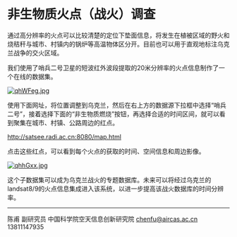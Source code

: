 # 非生物质火点（战火）调查

通过高分辨率的火点可以比较清楚的定位下垫面信息，将发生在植被区域的野火和烧秸秆与城市、村镇内的锅炉等高温物体区分开。目前也可以用于直观地标注乌克兰战争的交火区域。

我们使用了哨兵二号卫星的短波红外波段提取的20米分辨率的火点信息制作了一个在线的数据集。



[![qhWFeg.jpg](https://s1.ax1x.com/2022/04/01/qhWFeg.jpg)](https://imgtu.com/i/qhWFeg)



使用下面网址，将位置调整到乌克兰，然后在右上方的数据源下拉框中选择“哨兵二号”，接着选择下面的“非生物质燃烧”按钮，再选择合适的时间区间，就可以看到聚集在城市、村镇、公路周边的红点。

http://satsee.radi.ac.cn:8080/map.html

点击这些红点，可以看到每个火点的获取的时间、空间信息和周边影像。



[![qhhGxx.jpg](https://s1.ax1x.com/2022/04/01/qhhGxx.jpg)](https://imgtu.com/i/qhhGxx)



这个子数据集可以成为乌克兰战火的专题数据库。未来可以将经过乌克兰的landsat8/9的火点信息集成进入该系统，以进一步提高该战火数据库的时间分辨率。



---

陈甫 副研究员
中国科学院空天信息创新研究院
chenfu@aircas.ac.cn
13811147935

